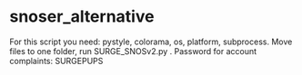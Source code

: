 # snoser_alternative
For this script you need: pystyle, colorama, os, platform, subprocess.
Move files to one folder, run SURGE_SNOSv2.py . Password for account complaints: SURGEPUPS
